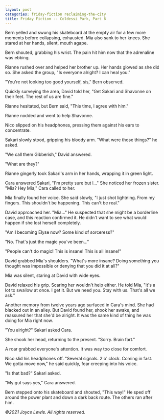 ```yaml
---
layout: post
categories: friday-fiction reclaiming-the-city
title: Friday Fiction -- Coldessi Park, Part 6
---
```


Bern yelled and swung his skateboard at the empty air for a few more moments before collapsing, exhausted. Mia also sank to her knees. She stared at her hands, silent, mouth agape.

Bern shouted, grabbing his wrist. The pain hit him now that the adrenaline was ebbing.

<!--excerpt-->

Rianne rushed over and helped her brother up. Her hands glowed as she did so. She asked the group, "Is everyone alright? I can heal you."

"You're not looking too good yourself, sis," Bern observed.

Quickly surveying the area, David told her, "Get Sakari and Shavonne on their feet. The rest of us are fine."

Rianne hesitated, but Bern said, "This time, I agree with him."

Rianne nodded and went to help Shavonne.

Nico slipped on his headphones, pressing them against his ears to concentrate.

Sakari slowly stood, gripping his bloody arm. "What were those things?" he asked.

"We call them Gibberish," David answered.

"What are they?"

Rianne gingerly took Sakari's arm in her hands, wrapping it in green light.

Cara answered Sakari, "I'm pretty sure but I..." She noticed her frozen sister. "Mia? Hey Mia," Cara called to her.

Mia finally found her voice. She said slowly, "I just shot lightning. From my fingers. This shouldn't be happening. This can't be real."

David approached her. "Mia..." He suspected that she might be a borderline case, and this reaction confirmed it. He didn't want to see what would happen if she lost herself completely.

"Am I becoming Elyse now? Some kind of sorceress?"

"No. That's just the magic you've been..."

"People can't do magic! This is insane! This is all insane!"

David grabbed Mia's shoulders. "What's more insane? Doing something you thought was impossible or denying that you did it at all?"

Mia was silent, staring at David with wide eyes.

David relaxed his grip. Scaring her wouldn't help either. He told Mia, "It's a lot to swallow at once. I get it. But we need you. Stay with us. That's all we ask."

Another memory from twelve years ago surfaced in Cara's mind. She had blacked out in an alley. But David found her, shook her awake, and reassured her that she'd be alright. It was the same kind of thing he was doing for Mia right now.

"You alright?" Sakari asked Cara.

She shook her head, returning to the present. "Sorry. Brain fart."

A roar grabbed everyone's attention. It was way too close for comfort.

Nico slid his headphones off. "Several signals. 2 o' clock. Coming in fast. We gotta move now," he said quickly, fear creeping into his voice.

"Is that bad?" Sakari asked.

"My gut says yes," Cara answered.

Bern stepped onto his skateboard and shouted, "This way!" He sped off around the power plant and down a dark back route. The others ran after him.

*&copy;2021 Joyce Lewis. All rights reserved.*
